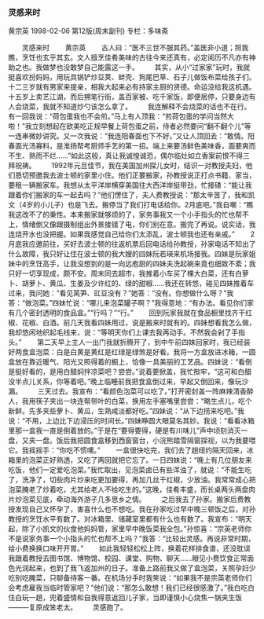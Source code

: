 ### 灵感来时
黄宗英
1998-02-06
第12版(周末副刊)
专栏：多味斋

　　灵感来时
　　黄宗英
　　古人曰：“医不三世不服其药。”盖医非小道；照我瞧，烹饪也玄乎其玄。文人擅烹佳肴美味的古往今来还真有，必定阅历不凡亦有神助之也。我做梦也没敢梦自己能露这一手。
　　其实，从小“过家家”玩时，我就挺喜欢扮妈妈，用玩具锅铲炒豆荚、蚌壳、狗尾巴草、石子儿做饭布菜给孩子们。十二三岁就有男家来提亲，相我大起来必有持家主厨的贤德。命运没给我这机遇。十五岁上卖艺江湖，而后搠笔行街，盖百家被、吃千家饭，即便居停，只要身边有人会烧菜，我就不知道炒勺该怎么拿了。
　　我连解释不会烧菜的话也不在行。有一回我说：“荷包蛋我也不会煎。”马上有人顶我：“煎荷包蛋的学问当然大啦！”我立刻想起在欧美吃正规早餐上荷包蛋之前，侍者必然要问“翻不翻个儿”等一连串微妙讲究。又一次我说：“我连阳春面也下不好。”又让人顶回去：“敢情。阳春面光汤寡料，是淮扬帮考厨师手艺的第一招。端上来要汤鲜色美味香，面要爽而不生、熟而不烂……”如此这般，真让我诚惶诚恐，偶尔临灶如立香案前恨不得三拜祝祷。
　　1992年元旦佳节，我在美国加州探儿女时，结识一对教授夫妇，他们恳切预邀我去波士顿的家里小住。他们正要搬家，孙教授说正打点书籍、家当，要租一辆搬家车。我想从太平洋岸横穿美国往大西洋岸挺带劲，忙接碴：“能让我跟着你们搬家的车一起去吗？”他们愣住了，夫人费教授说：“那太辛苦了，我和凯文（4岁的小儿子）也是飞去。搬停当了我们打电话给你。2月底吧。”我自嘲：“瞧我这改不了的秉性。本来搬家就够烦的了，家务事我又一个小手指头的忙也帮不上，情绪倒又像跟摄制组出外景接错了电，你们别在意。搬完了再说。说实话，我连烧开水也没把握。如果我感觉自己给你们太添乱，波士顿我也还有亲戚。”
　　2月底我应邀前往，买好去波士顿的往返机票后回电话给孙教授，孙家电话不知出了什么故障，我只好让住在波士顿的我大嫂的四妹阮若瑛来机场接我。四妹是阮家姐妹中的烹饪高手，让我没想到的是一向远庖厨的四妹夫洗起碗来竟也细致不紊；我只好一切享现成，颇不安。周末同去超市，我推着小车买了棵大白菜，还有白萝卜、胡萝卜、黄瓜、生姜及少许红的、绿的甜椒……我还在转悠，碰见四妹推着车过来，我问她：“看见莴笋、豇豆没有？”她答：“没有。你想做什么呀？”我答：“做泡菜。”四妹忙说：“哪儿来泡菜罐子啊？”我得意地：“有办法。看见你们家有几个密封透明的食品盒。”“行吗？”“行。”
　　回到阮家我就在食品橱里找齐干红椒、花椒、白酒。前几天我看四妹用过，说是搬来时就有的。四妹想看我怎么做，我却悠闲地织起毛线来，说：“等明天你们上课去我再动手。不然我会剁了手指头。”
　　第二天早上主人一出门我就折腾开了，到中午前四妹回家时，我已经装好两食盒泡菜：白是白黄是黄红是红绿是绿煞是好看。我将一方盒放进冰箱，一圆盒放在靠近暖气、阳光又照得着的橱上，恰像一具美丽的工艺品。四妹说：“看倒是挺好看的，是用白醋焖拌凉菜吧？尝尝。”说着要掀盖，我忙揿牢，“这可和白醋没半点儿关系，你等着吧。”晚上临睡前我把食盒倒过来，早起又倒回来，像玩沙漏。
　　三天过去。我宣布：“看颜色泡菜可以吃了。”打开密封盖一阵麻辣清香醉人，我用筷子夹出一块连帮带叶的白菜，换用左手塞嘴里尝尝：“略生点儿，吃个新鲜。先多夹些萝卜、黄瓜，生熟咸淡都好吃。”四妹说：“从下边捞来吃吧。”我说：“不用，上边比下边浸压的时间长。”四妹睁圆大眼莫名其妙。我说：“看看冰箱里那一盒我一直是倒着放的。”于是在“要得要得，硬是有川味儿”声中顷刻消灭一盘，又夹一盘。饭后我把圆食盒移到西窗窗台，小浣熊踏雪隔窗探视，以为我要喂它。我摇摇手：“你吃不惯噢。”
　　一盒很快吃完，我们去了趟纽约隔天回来，冰箱里的泡菜正好熟透，又吃了两回就把它忘了。一日四妹说：“晚上有几位朋友来吃饭，他们一定爱吃泡菜。”我忙取出，见泡菜卤已有些浑浊了，就说：“不能生吃了，洗净了，切些肉片炒来吃更加要得，再加几丝干红椒，少放油。我常常成心把泡菜腌老了炒着吃，尤其给老人不给吃生的。”这晚，佳肴丰盛，而长桌两头两盘肉片炒泡菜见底，牵动海外游子几多思乡之情。
　　之后我去了孙家。搬家后费教授发现自己又怀孕了，害喜什么也不想吃。我在孙家吃过早中晚三顿饭之后，对孙教授的烹饪水平有数了。对冰箱里、储藏室里都有什么也有数了。我宣布：“明天起，除了小凯文的伙食他妈妈管，家里早中晚饭菜我全包。”孙惊喜：“宗英老师你不是说家务事一个小指头的忙也帮不上吗？”我答：“比较出灵感。再说非常时期，给小费换换口味开开胃。”
　　如此我轻轻松松上阵，换着花样排食谱，还没耽误我跟着教授去图书馆、博物馆、校园、课堂、购物、聊天……眼见小费饮食正常面色光润起来，也到了我飞返加州的日子。准备上路前我又做了盒泡菜，关照孕妇少吃别吃腌菜，只聊备待客一番。在机场分手时我笑说：“如果我不是宗英老师你们会考虑雇我当临时管家吧？”他们说：“那怎么敢想！我们已经很感激了。”我白吃白住白玩一趟，兜着盛情和自我得意返回儿子家，当即谨慎小心烧焦一锅夹生饭———复原成笨老太。
　　灵感跑了。
